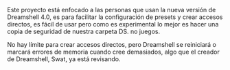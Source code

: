 Este proyecto está enfocado a las personas que usan la nueva versión de Dreamshell 4.0, es para facilitar la configuración de presets y crear accesos directos, es fácil de usar pero como es experimental lo mejor es hacer una copia de seguridad de nuestra carpeta DS. no juegos.

No hay límite para crear accesos directos, pero Dreamshell se reiniciará o marcará errores de memoria cuando cree demasiados, algo que el creador de Dreamshell, Swat, ya está revisando.
